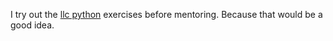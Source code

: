 I try out the [llc python](https://github.com/ladieslearningcode/Python) exercises before mentoring. Because that would be a good idea.
